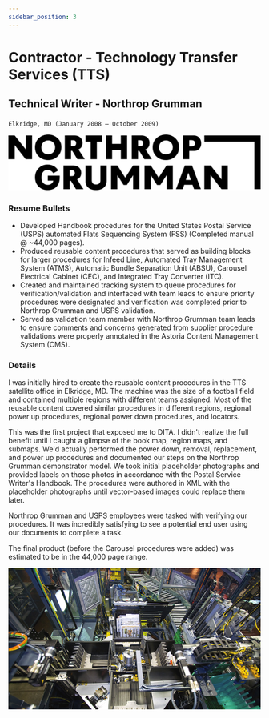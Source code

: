 ```yaml
---
sidebar_position: 3
---
```


# Contractor - Technology Transfer Services (TTS)
## Technical Writer - Northrop Grumman
`Elkridge, MD (January 2008 – October 2009)`

![Northop Grumman](../img/northrop_grumman.svg)

### Resume Bullets

- Developed Handbook procedures for the United States Postal Service (USPS) automated Flats Sequencing System
(FSS) (Completed manual @ ~44,000 pages).
- Produced reusable content procedures that served as building blocks for larger procedures for Infeed Line,
Automated Tray Management System (ATMS), Automatic Bundle Separation Unit (ABSU), Carousel Electrical
Cabinet (CEC), and Integrated Tray Converter (ITC).
- Created and maintained tracking system to queue procedures for verification/validation and interfaced with team
leads to ensure priority procedures were designated and verification was completed prior to Northrop Grumman and
USPS validation.
- Served as validation team member with Northrop Grumman team leads to ensure comments and concerns generated
from supplier procedure validations were properly annotated in the Astoria Content Management System (CMS).

### Details

I was initially hired to create the reusable content procedures in the TTS satellite office in Elkridge, MD.
The machine was the size of a football field and contained multiple regions with different teams assigned.
Most of the reusable content covered similar procedures in different regions, regional power up procedures, regional power down procedures, and locators.

This was the first project that exposed me to DITA.  I didn't realize the full benefit until I caught a glimpse of the book map, region maps, and submaps.
We'd actually performed the power down, removal, replacement, and power up procedures and documented our steps on the Northrop Grumman demonstrator model.
We took initial placeholder photographs and provided labels on those photos in accordance with the Postal Service Writer's Handbook.
The procedures were authored in XML with the placeholder photographs until vector-based images could replace them later.

Northrop Grumman and USPS employees were tasked with verifying our procedures.
It was incredibly satisfying to see a potential end user using our documents to complete a task.

The final product (before the Carousel procedures were added) was estimated to be in the 44,000 page range.

![FSS](../img/fss.jpg)